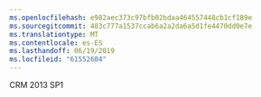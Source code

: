 ```yaml
---
ms.openlocfilehash: e982aec373c97bfb02bdaa464557448cb1cf189e
ms.sourcegitcommit: 483c777a1537ccab6a2a2da6a5d1fe4470dd0e7e
ms.translationtype: MT
ms.contentlocale: es-ES
ms.lasthandoff: 06/19/2019
ms.locfileid: "61552604"
---
```

CRM 2013 SP1